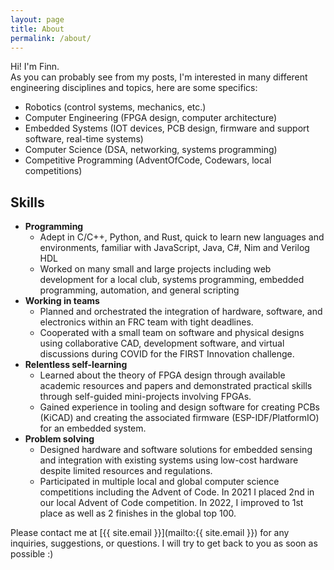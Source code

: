 ```yaml
---
layout: page
title: About
permalink: /about/
---
```


Hi! I'm Finn.  
As you can probably see from my posts, I'm interested in many different engineering disciplines and topics, here are some specifics:

- Robotics (control systems, mechanics, etc.)
- Computer Engineering (FPGA design, computer architecture)
- Embedded Systems (IOT devices, PCB design, firmware and support software, real-time systems)
- Computer Science (DSA, networking, systems programming)
- Competitive Programming (AdventOfCode, Codewars, local competitions)

## Skills

- **Programming**
  - Adept in C/C++, Python, and Rust, quick to learn new languages and environments, familiar with JavaScript, Java, C#, Nim and Verilog HDL
  - Worked on many small and large projects including web development for a local club, systems programming, embedded programming, automation, and general scripting
- **Working in teams**
  - Planned and orchestrated the integration of hardware, software, and electronics within an FRC team with tight deadlines.
  - Cooperated with a small team on software and physical designs using collaborative CAD, development software, and virtual discussions during COVID for the FIRST Innovation challenge.
- **Relentless self-learning**
  - Learned about the theory of FPGA design through available academic resources and papers and demonstrated practical skills through self-guided mini-projects involving FPGAs.
  - Gained experience in tooling and design software for creating PCBs (KiCAD) and creating the associated firmware (ESP-IDF/PlatformIO) for an embedded system.
- **Problem solving**
  - Designed hardware and software solutions for embedded sensing and integration with existing systems using low-cost hardware despite limited resources and regulations.
  - Participated in multiple local and global computer science competitions including the Advent of Code. In 2021 I placed 2nd in our local Advent of Code competition. In 2022, I improved to 1st place as well as 2 finishes in the global top 100.

Please contact me at [{{ site.email }}](mailto:{{ site.email }}) for any inquiries, suggestions, or questions. I will try to get back to you as soon as possible :)
